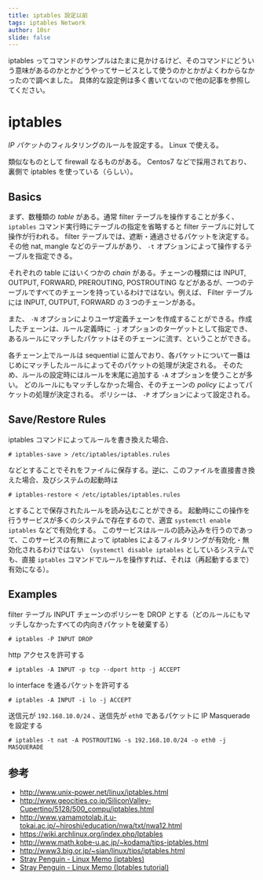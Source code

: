 ```yaml
---
title: iptables 設定以前
tags: iptables Network
author: 10sr
slide: false
---
```

iptables ってコマンドのサンプルはたまに見かけるけど、そのコマンドにどういう意味があるのかとかどうやってサービスとして使うのかとかがよくわからなかったので調べました。
具体的な設定例は多く書いてないので他の記事を参照してください。


iptables
=========

*IP パケット*のフィルタリングのルールを設定する。
Linux で使える。

類似なものとして firewall なるものがある。 Centos7 などで採用されており、裏側で iptables を使っている（らしい）。


Basics
------


まず、数種類の *table* がある。通常 filter テーブルを操作することが多く、 `iptables` コマンド実行時にテーブルの指定を省略すると filter テーブルに対して操作が行われる。
filter テーブルでは、遮断・通過させるパケットを決定する。
その他 nat, mangle などのテーブルがあり、 `-t` オプションによって操作するテーブルを指定できる。

それぞれの table にはいくつかの *chain* がある。チェーンの種類には INPUT, OUTPUT, FORWARD, PREROUTING, POSTROUTING などがあるが、一つのテーブルですべてのチェーンを持っているわけではない。例えば、 Filter テーブルには INPUT, OUTPUT, FORWARD の３つのチェーンがある。

また、 `-N` オプションによりユーザ定義チェーンを作成することができる。作成したチェーンは、ルール定義時に `-j` オプションのターゲットとして指定でき、あるルールにマッチしたパケットはそのチェーンに流す、ということができる。

各チェーン上でルールは sequential に並んでおり、各パケットについて一番はじめにマッチしたルールによってそのパケットの処理が決定される。
そのため、ルールの設定時にはルールを末尾に追加する `-A` オプションを使うことが多い。
どのルールにもマッチしなかった場合、そのチェーンの *policy* によってパケットの処理が決定される。
ポリシーは、 `-P` オプションによって設定される。




Save/Restore Rules
------------------


iptables コマンドによってルールを書き換えた場合、

    # iptables-save > /etc/iptables/iptables.rules

などとすることでそれをファイルに保存する。逆に、このファイルを直接書き換えた場合、及びシステムの起動時は

    # iptables-restore < /etc/iptables/iptables.rules

とすることで保存されたルールを読み込むことができる。
起動時にこの操作を行うサービスが多くのシステムで存在するので、適宜 `systemctl enable iptables` などで有効化する。
このサービスはルールの読み込みを行うのであって、このサービスの有無によって iptables によるフィルタリングが有効化・無効化されるわけではない
（`systemctl disable iptables` としているシステムでも、直接 `iptables` コマンドでルールを操作すれば、それは（再起動するまで）有効になる）。


Examples
---------

filter テーブル INPUT チェーンのポリシーを DROP とする（どのルールにもマッチしなかったすべての内向きパケットを破棄する）

    # iptables -P INPUT DROP


http アクセスを許可する

    # iptables -A INPUT -p tcp --dport http -j ACCEPT


lo interface を通るパケットを許可する

    # iptables -A INPUT -i lo -j ACCEPT

送信元が `192.168.10.0/24` 、送信先が `eth0` であるパケットに IP Masquerade を設定する

    # iptables -t nat -A POSTROUTING -s 192.168.10.0/24 -o eth0 -j MASQUERADE


参考
----

* http://www.unix-power.net/linux/iptables.html
* http://www.geocities.co.jp/SiliconValley-Cupertino/5128/500_compu/iptables.html
* <http://www.yamamotolab.jt.u-tokai.ac.jp/~hiroshi/education/nwa/txt/nwa12.html>
* <https://wiki.archlinux.org/index.php/Iptables>
* <http://www.math.kobe-u.ac.jp/~kodama/tips-iptables.html>
* <http://www3.big.or.jp/~sian/linux/tips/iptables.html>
* [Stray Penguin - Linux Memo (iptables)](http://www.asahi-net.or.jp/~aa4t-nngk/iptables.html)
* [Stray Penguin - Linux Memo (Iptables tutorial)](http://www.asahi-net.or.jp/~aa4t-nngk/ipttut/index.html)

